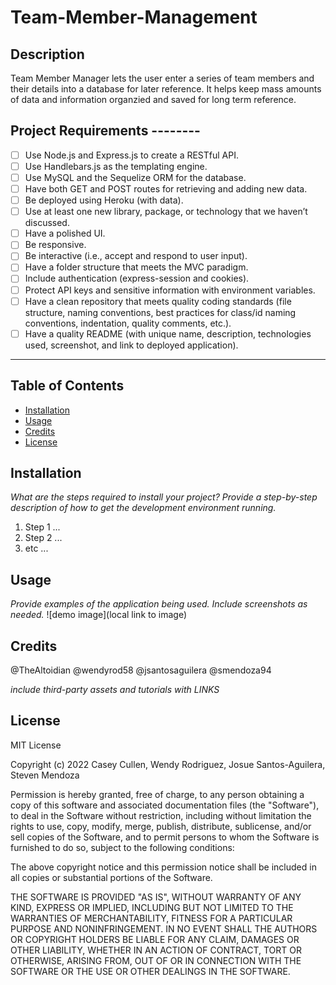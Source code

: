 # Team-Member-Management

## Description
Team Member Manager lets the user enter a series of team members and their details into a database for later reference. It helps keep mass amounts of data and information organzied and saved for long term reference. 

## Project Requirements --------
- [ ] Use Node.js and Express.js to create a RESTful API.
- [ ] Use Handlebars.js as the templating engine.
- [ ] Use MySQL and the Sequelize ORM for the database.
- [ ] Have both GET and POST routes for retrieving and adding new data.
- [ ] Be deployed using Heroku (with data).
- [ ] Use at least one new library, package, or technology that we haven’t discussed.
- [ ] Have a polished UI.
- [ ] Be responsive.
- [ ] Be interactive (i.e., accept and respond to user input).
- [ ] Have a folder structure that meets the MVC paradigm.
- [ ] Include authentication (express-session and cookies).
- [ ] Protect API keys and sensitive information with environment variables.
- [ ] Have a clean repository that meets quality coding standards (file structure, naming conventions, best practices for class/id naming conventions, indentation, quality comments, etc.).
- [ ] Have a quality README (with unique name, description, technologies used, screenshot, and link to deployed application).
--------------------------------

## Table of Contents
- [Installation](#installation)
- [Usage](#usage)
- [Credits](#credits)
- [License](#license)

## Installation
*What are the steps required to install your project? Provide a step-by-step description of how to get the development environment running.*
1. Step 1 ...
2. Step 2 ... 
3. etc ...

## Usage
*Provide examples of the application being used. Include screenshots as needed.*
![demo image](local link to image)

## Credits
@TheAltoidian
@wendyrod58
@jsantosaguilera
@smendoza94

*include third-party assets and tutorials with LINKS*

## License

MIT License

Copyright (c) 2022 Casey Cullen, Wendy Rodriguez, Josue Santos-Aguilera, Steven Mendoza

Permission is hereby granted, free of charge, to any person obtaining a copy
of this software and associated documentation files (the "Software"), to deal
in the Software without restriction, including without limitation the rights
to use, copy, modify, merge, publish, distribute, sublicense, and/or sell
copies of the Software, and to permit persons to whom the Software is
furnished to do so, subject to the following conditions:

The above copyright notice and this permission notice shall be included in all
copies or substantial portions of the Software.

THE SOFTWARE IS PROVIDED "AS IS", WITHOUT WARRANTY OF ANY KIND, EXPRESS OR
IMPLIED, INCLUDING BUT NOT LIMITED TO THE WARRANTIES OF MERCHANTABILITY,
FITNESS FOR A PARTICULAR PURPOSE AND NONINFRINGEMENT. IN NO EVENT SHALL THE
AUTHORS OR COPYRIGHT HOLDERS BE LIABLE FOR ANY CLAIM, DAMAGES OR OTHER
LIABILITY, WHETHER IN AN ACTION OF CONTRACT, TORT OR OTHERWISE, ARISING FROM,
OUT OF OR IN CONNECTION WITH THE SOFTWARE OR THE USE OR OTHER DEALINGS IN THE
SOFTWARE.
